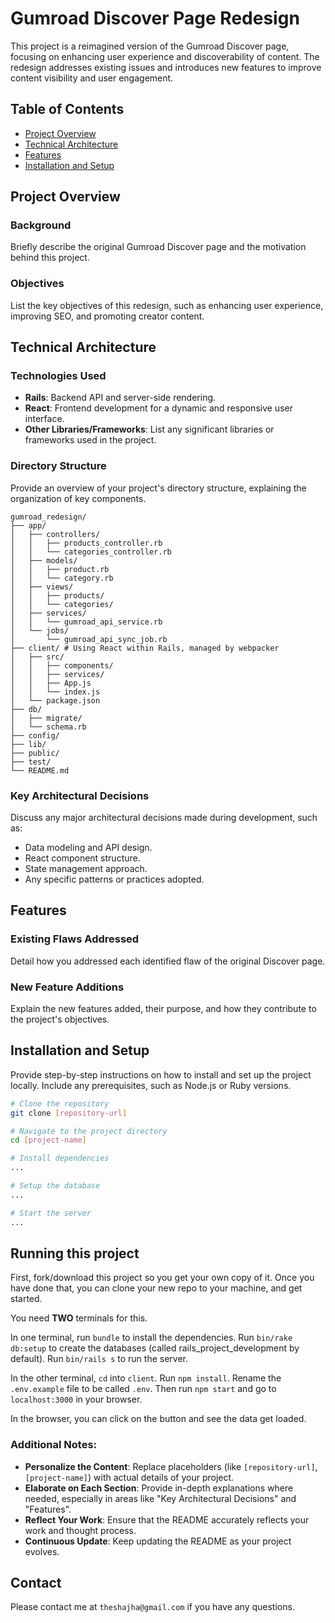 # Gumroad Discover Page Redesign

This project is a reimagined version of the Gumroad Discover page, focusing on enhancing user experience and discoverability of content. The redesign addresses existing issues and introduces new features to improve content visibility and user engagement.

## Table of Contents
- [Project Overview](#project-overview)
- [Technical Architecture](#technical-architecture)
- [Features](#features)
- [Installation and Setup](#installation-and-setup)

## Project Overview

### Background
Briefly describe the original Gumroad Discover page and the motivation behind this project.

### Objectives
List the key objectives of this redesign, such as enhancing user experience, improving SEO, and promoting creator content.

## Technical Architecture

### Technologies Used
- **Rails**: Backend API and server-side rendering.
- **React**: Frontend development for a dynamic and responsive user interface.
- **Other Libraries/Frameworks**: List any significant libraries or frameworks used in the project.

### Directory Structure
Provide an overview of your project's directory structure, explaining the organization of key components.
```
gumroad_redesign/
├── app/
│   ├── controllers/
│   │   ├── products_controller.rb
│   │   └── categories_controller.rb
│   ├── models/
│   │   ├── product.rb
│   │   └── category.rb
│   ├── views/
│   │   ├── products/
│   │   └── categories/
│   ├── services/
│   │   └── gumroad_api_service.rb
│   └── jobs/
│       └── gumroad_api_sync_job.rb
├── client/ # Using React within Rails, managed by webpacker
│   ├── src/
│   │   ├── components/
│   │   ├── services/
│   │   ├── App.js
│   │   └── index.js
│   └── package.json
├── db/
│   ├── migrate/
│   └── schema.rb
├── config/
├── lib/
├── public/
├── test/
└── README.md
```

### Key Architectural Decisions
Discuss any major architectural decisions made during development, such as:
- Data modeling and API design.
- React component structure.
- State management approach.
- Any specific patterns or practices adopted.

## Features

### Existing Flaws Addressed
Detail how you addressed each identified flaw of the original Discover page.

### New Feature Additions
Explain the new features added, their purpose, and how they contribute to the project's objectives.

## Installation and Setup

Provide step-by-step instructions on how to install and set up the project locally. Include any prerequisites, such as Node.js or Ruby versions.

```bash
# Clone the repository
git clone [repository-url]

# Navigate to the project directory
cd [project-name]

# Install dependencies
...

# Setup the database
...

# Start the server
...
```

## Running this project

First, fork/download this project so you get your own copy of it. Once you have done that, you can clone your new repo to your machine, and get started.

You need **TWO** terminals for this.

In one terminal, run `bundle` to install the dependencies. Run `bin/rake db:setup` to create the databases (called rails_project_development by default). Run `bin/rails s` to run the server.

In the other terminal, `cd` into `client`. Run `npm install`. Rename the `.env.example` file to be called `.env`. Then run `npm start` and go to `localhost:3000` in your browser.

In the browser, you can click on the button and see the data get loaded.


### Additional Notes:

- **Personalize the Content**: Replace placeholders (like `[repository-url]`, `[project-name]`) with actual details of your project.
- **Elaborate on Each Section**: Provide in-depth explanations where needed, especially in areas like "Key Architectural Decisions" and "Features".
- **Reflect Your Work**: Ensure that the README accurately reflects your work and thought process.
- **Continuous Update**: Keep updating the README as your project evolves.


## Contact

Please contact me at `theshajha@gmail.com` if you have any questions.
